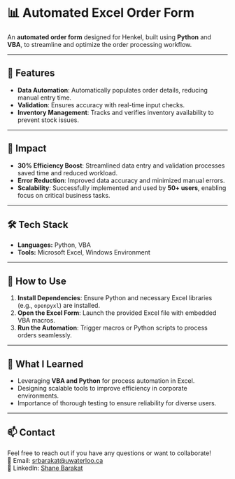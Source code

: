 # 📊 Automated Excel Order Form  

An **automated order form** designed for Henkel, built using **Python** and **VBA**, to streamline and optimize the order processing workflow.  

---

## 🚀 Features  
- **Data Automation**: Automatically populates order details, reducing manual entry time.  
- **Validation**: Ensures accuracy with real-time input checks.  
- **Inventory Management**: Tracks and verifies inventory availability to prevent stock issues.  

---

## 🌟 Impact  
- **30% Efficiency Boost**: Streamlined data entry and validation processes saved time and reduced workload.  
- **Error Reduction**: Improved data accuracy and minimized manual errors.  
- **Scalability**: Successfully implemented and used by **50+ users**, enabling focus on critical business tasks.  

---

## 🛠️ Tech Stack  
- **Languages:** Python, VBA  
- **Tools:** Microsoft Excel, Windows Environment  

---

## 📂 How to Use  
1. **Install Dependencies**: Ensure Python and necessary Excel libraries (e.g., `openpyxl`) are installed.  
2. **Open the Excel Form**: Launch the provided Excel file with embedded VBA macros.  
3. **Run the Automation**: Trigger macros or Python scripts to process orders seamlessly.  

---

## 🧠 What I Learned  
- Leveraging **VBA and Python** for process automation in Excel.  
- Designing scalable tools to improve efficiency in corporate environments.  
- Importance of thorough testing to ensure reliability for diverse users.  

---

## 📫 Contact  
Feel free to reach out if you have any questions or want to collaborate!  
📧 Email: [srbarakat@uwaterloo.ca](mailto:srbarakat@uwaterloo.ca)  
💼 LinkedIn: [Shane Barakat](https://linkedin.com/in/shane-barakat)  

